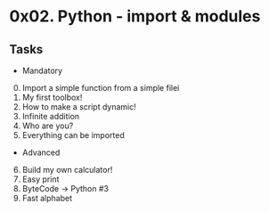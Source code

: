 # 0x02. Python - import & modules

## Tasks
   * Mandatory
0. Import a simple function from a simple filei
1. My first toolbox!
2. How to make a script dynamic!
3. Infinite addition
4. Who are you?
5. Everything can be imported

  * Advanced
6. Build my own calculator!
7. Easy print
8. ByteCode -> Python #3
9. Fast alphabet
